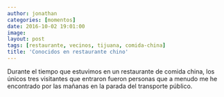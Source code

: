 ```yaml
---
author: jonathan
categories: [momentos]
date: 2016-10-02 19:01:00
image: 
layout: post
tags: [restaurante, vecinos, tijuana, comida-china]
title: 'Conocidos en restaurante chino'
---
```


Durante el tiempo que estuvimos en un restaurante de comida china, los únicos tres visitantes que entraron fueron personas que a menudo me he encontrado por las mañanas en la parada del transporte público.
